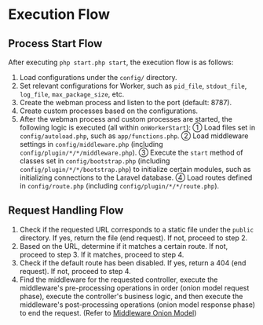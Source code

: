 # Execution Flow

## Process Start Flow

After executing `php start.php start`, the execution flow is as follows:

1. Load configurations under the `config/` directory.
2. Set relevant configurations for Worker, such as `pid_file`, `stdout_file`, `log_file`, `max_package_size`, etc.
3. Create the webman process and listen to the port (default: 8787).
4. Create custom processes based on the configurations.
5. After the webman process and custom processes are started, the following logic is executed (all within `onWorkerStart`):
   ① Load files set in `config/autoload.php`, such as `app/functions.php`.
   ② Load middleware settings in `config/middleware.php` (including `config/plugin/*/*/middleware.php`).
   ③ Execute the `start` method of classes set in `config/bootstrap.php` (including `config/plugin/*/*/bootstrap.php`) to initialize certain modules, such as initializing connections to the Laravel database.
   ④ Load routes defined in `config/route.php` (including `config/plugin/*/*/route.php`).

## Request Handling Flow

1. Check if the requested URL corresponds to a static file under the `public` directory. If yes, return the file (end request). If not, proceed to step 2.
2. Based on the URL, determine if it matches a certain route. If not, proceed to step 3. If it matches, proceed to step 4.
3. Check if the default route has been disabled. If yes, return a 404 (end request). If not, proceed to step 4.
4. Find the middleware for the requested controller, execute the middleware's pre-processing operations in order (onion model request phase), execute the controller's business logic, and then execute the middleware's post-processing operations (onion model response phase) to end the request. (Refer to [Middleware Onion Model](https://www.workerman.net/doc/webman/middleware.html#%E4%B8%AD%E9%97%B4%E4%BB%B6%E6%B4%8B%E8%91%B1%E6%A8%A1%E5%9E%8B))